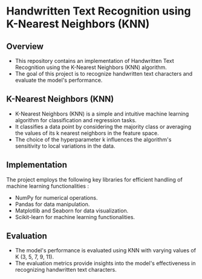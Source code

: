 # Handwritten Text Recognition using K-Nearest Neighbors (KNN)

## Overview
- This repository contains an implementation of Handwritten Text Recognition using the K-Nearest Neighbors (KNN) algorithm.
- The goal of this project is to recognize handwritten text characters and evaluate the model's performance.

## K-Nearest Neighbors (KNN)
- K-Nearest Neighbors (KNN) is a simple and intuitive machine learning algorithm for classification and regression tasks.
- It classifies a data point by considering the majority class or averaging the values of its k nearest neighbors in the feature space.
- The choice of the hyperparameter k influences the algorithm's sensitivity to local variations in the data.

## Implementation
The project employs the following key libraries for efficient handling of machine learning functionalities :
- NumPy for numerical operations.
- Pandas for data manipulation.
- Matplotlib and Seaborn for data visualization.
- Scikit-learn for machine learning functionalities.

## Evaluation
- The model's performance is evaluated using KNN with varying values of K (3, 5, 7, 9, 11).
- The evaluation metrics provide insights into the model's effectiveness in recognizing handwritten text characters.
